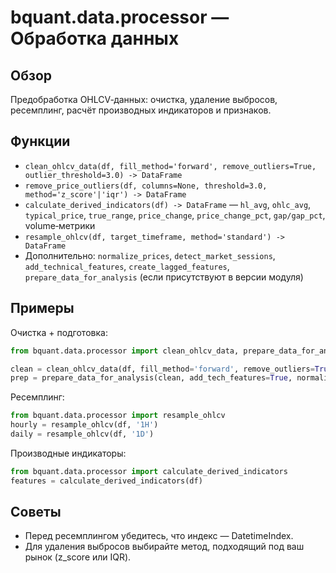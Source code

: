 # bquant.data.processor — Обработка данных

## Обзор

Предобработка OHLCV‑данных: очистка, удаление выбросов, ресемплинг, расчёт производных индикаторов и признаков.

## Функции

- `clean_ohlcv_data(df, fill_method='forward', remove_outliers=True, outlier_threshold=3.0) -> DataFrame`
- `remove_price_outliers(df, columns=None, threshold=3.0, method='z_score'|'iqr') -> DataFrame`
- `calculate_derived_indicators(df) -> DataFrame` — `hl_avg`, `ohlc_avg`, `typical_price`, `true_range`, `price_change`, `price_change_pct`, `gap/gap_pct`, volume‑метрики
- `resample_ohlcv(df, target_timeframe, method='standard') -> DataFrame`
- Дополнительно: `normalize_prices`, `detect_market_sessions`, `add_technical_features`, `create_lagged_features`, `prepare_data_for_analysis` (если присутствуют в версии модуля)

## Примеры

Очистка + подготовка:
```python
from bquant.data.processor import clean_ohlcv_data, prepare_data_for_analysis

clean = clean_ohlcv_data(df, fill_method='forward', remove_outliers=True)
prep = prepare_data_for_analysis(clean, add_tech_features=True, normalize=True)
```

Ресемплинг:
```python
from bquant.data.processor import resample_ohlcv
hourly = resample_ohlcv(df, '1H')
daily = resample_ohlcv(df, '1D')
```

Производные индикаторы:
```python
from bquant.data.processor import calculate_derived_indicators
features = calculate_derived_indicators(df)
```

## Советы

- Перед ресемплингом убедитесь, что индекс — DatetimeIndex.
- Для удаления выбросов выбирайте метод, подходящий под ваш рынок (z_score или IQR).

